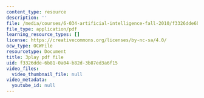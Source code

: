```yaml
---
content_type: resource
description: ''
file: /media/courses/6-034-artificial-intelligence-fall-2010/f3326dde6b810a04b82d3b87ed3a6f15_kHyNqSnzP8Y.pdf
file_type: application/pdf
learning_resource_types: []
license: https://creativecommons.org/licenses/by-nc-sa/4.0/
ocw_type: OCWFile
resourcetype: Document
title: 3play pdf file
uid: f3326dde-6b81-0a04-b82d-3b87ed3a6f15
video_files:
  video_thumbnail_file: null
video_metadata:
  youtube_id: null
---
```

